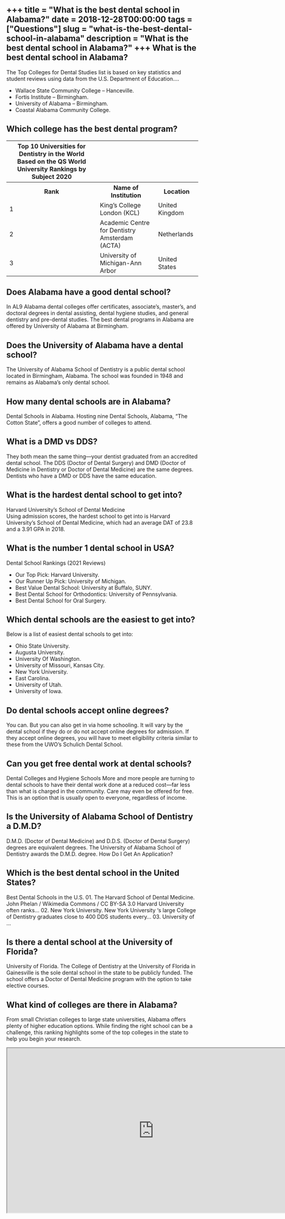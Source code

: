 +++
title = "What is the best dental school in Alabama?"
date = 2018-12-28T00:00:00
tags = ["Questions"]
slug = "what-is-the-best-dental-school-in-alabama"
description = "What is the best dental school in Alabama?"
+++
What is the best dental school in Alabama?
------------------------------------------

The Top Colleges for Dental Studies list is based on key statistics and student reviews using data from the U.S. Department of Education….

- Wallace State Community College – Hanceville.
- Fortis Institute – Birmingham.
- University of Alabama – Birmingham.
- Coastal Alabama Community College.

Which college has the best dental program?
------------------------------------------

<table><tr><th>Top 10 Universities for Dentistry in the World Based on the QS World University Rankings by Subject 2020</th></tr><tr><th>Rank</th><th>Name of Institution</th><th>Location</th></tr><tr><td>1</td><td>King’s College London (KCL)</td><td>United Kingdom</td></tr><tr><td>2</td><td>Academic Centre for Dentistry Amsterdam (ACTA)</td><td>Netherlands</td></tr><tr><td>3</td><td>University of Michigan-Ann Arbor</td><td>United States</td></tr></table>

Does Alabama have a good dental school?
---------------------------------------

In AL9 Alabama dental colleges offer certificates, associate’s, master’s, and doctoral degrees in dental assisting, dental hygiene studies, and general dentistry and pre-dental studies. The best dental programs in Alabama are offered by University of Alabama at Birmingham.

Does the University of Alabama have a dental school?
----------------------------------------------------

The University of Alabama School of Dentistry is a public dental school located in Birmingham, Alabama. The school was founded in 1948 and remains as Alabama’s only dental school.

How many dental schools are in Alabama?
---------------------------------------

Dental Schools in Alabama. Hosting nine Dental Schools, Alabama, “The Cotton State”, offers a good number of colleges to attend.

What is a DMD vs DDS?
---------------------

They both mean the same thing—your dentist graduated from an accredited dental school. The DDS (Doctor of Dental Surgery) and DMD (Doctor of Medicine in Dentistry or Doctor of Dental Medicine) are the same degrees. Dentists who have a DMD or DDS have the same education.

What is the hardest dental school to get into?
----------------------------------------------

Harvard University’s School of Dental Medicine  
Using admission scores, the hardest school to get into is Harvard University’s School of Dental Medicine, which had an average DAT of 23.8 and a 3.91 GPA in 2018.

What is the number 1 dental school in USA?
------------------------------------------

Dental School Rankings (2021 Reviews)

- Our Top Pick: Harvard University.
- Our Runner Up Pick: University of Michigan.
- Best Value Dental School: University at Buffalo, SUNY.
- Best Dental School for Orthodontics: University of Pennsylvania.
- Best Dental School for Oral Surgery.

Which dental schools are the easiest to get into?
-------------------------------------------------

Below is a list of easiest dental schools to get into:

- Ohio State University.
- Augusta University.
- University Of Washington.
- University of Missouri, Kansas City.
- New York University.
- East Carolina.
- University of Utah.
- University of Iowa.

Do dental schools accept online degrees?
----------------------------------------

You can. But you can also get in via home schooling. It will vary by the dental school if they do or do not accept online degrees for admission. If they accept online degrees, you will have to meet eligibility criteria similar to these from the UWO’s Schulich Dental School.

Can you get free dental work at dental schools?
-----------------------------------------------

Dental Colleges and Hygiene Schools More and more people are turning to dental schools to have their dental work done at a reduced cost—far less than what is charged in the community. Care may even be offered for free. This is an option that is usually open to everyone, regardless of income.

Is the University of Alabama School of Dentistry a D.M.D?
---------------------------------------------------------

D.M.D. (Doctor of Dental Medicine) and D.D.S. (Doctor of Dental Surgery) degrees are equivalent degrees. The University of Alabama School of Dentistry awards the D.M.D. degree. How Do I Get An Application?

Which is the best dental school in the United States?
-----------------------------------------------------

Best Dental Schools in the U.S. 01. The Harvard School of Dental Medicine. John Phelan / Wikimedia Commons / CC BY-SA 3.0 Harvard University often ranks… 02. New York University. New York University ‘s large College of Dentistry graduates close to 400 DDS students every… 03. University of …

Is there a dental school at the University of Florida?
------------------------------------------------------

University of Florida. The College of Dentistry at the University of Florida in Gainesville is the sole dental school in the state to be publicly funded. The school offers a Doctor of Dental Medicine program with the option to take elective courses.

What kind of colleges are there in Alabama?
-------------------------------------------

From small Christian colleges to large state universities, Alabama offers plenty of higher education options. While finding the right school can be a challenge, this ranking highlights some of the top colleges in the state to help you begin your research.

<iframe allow="accelerometer; autoplay; clipboard-write; encrypted-media; gyroscope; picture-in-picture" allowfullscreen="" class="__youtube_prefs__  epyt-is-override  no-lazyload" data-no-lazy="1" data-origheight="433" data-origwidth="770" data-skipgform_ajax_framebjll="" height="433" id="_ytid_58447" loading="lazy" src="https://www.youtube.com/embed/Pbw-JZq-MWg?enablejsapi=1&autoplay=0&cc_load_policy=0&cc_lang_pref=&iv_load_policy=1&loop=0&modestbranding=0&rel=1&fs=1&playsinline=0&autohide=2&theme=dark&color=red&controls=1&" title="YouTube player" width="770"></iframe>